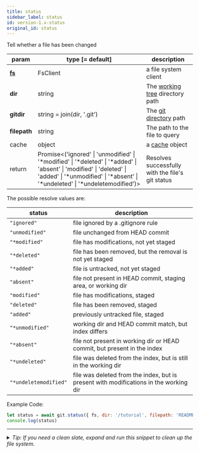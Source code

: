 ```yaml
---
title: status
sidebar_label: status
id: version-1.x-status
original_id: status
---
```


Tell whether a file has been changed

| param          | type [= default]                                                                                                                                                                                                                                       | description                                         |
| -------------- | ------------------------------------------------------------------------------------------------------------------------------------------------------------------------------------------------------------------------------------------------------ | --------------------------------------------------- |
| [**fs**](./fs) | FsClient                                                                                                                                                                                                                                               | a file system client                                |
| **dir**        | string                                                                                                                                                                                                                                                 | The [working tree](dir-vs-gitdir.md) directory path |
| **gitdir**     | string = join(dir, '.git')                                                                                                                                                                                                                             | The [git directory](dir-vs-gitdir.md) path          |
| **filepath**   | string                                                                                                                                                                                                                                                 | The path to the file to query                       |
| cache          | object                                                                                                                                                                                                                                                 | a [cache](cache.md) object                          |
| return         | Promise\<('ignored' &#124; 'unmodified' &#124; '*modified' &#124; '*deleted' &#124; '*added' &#124; 'absent' &#124; 'modified' &#124; 'deleted' &#124; 'added' &#124; '*unmodified' &#124; '*absent' &#124; '*undeleted' &#124; '*undeletemodified')\> | Resolves successfully with the file's git status    |

The possible resolve values are:

| status                | description                                                                           |
| --------------------- | ------------------------------------------------------------------------------------- |
| `"ignored"`           | file ignored by a .gitignore rule                                                     |
| `"unmodified"`        | file unchanged from HEAD commit                                                       |
| `"*modified"`         | file has modifications, not yet staged                                                |
| `"*deleted"`          | file has been removed, but the removal is not yet staged                              |
| `"*added"`            | file is untracked, not yet staged                                                     |
| `"absent"`            | file not present in HEAD commit, staging area, or working dir                         |
| `"modified"`          | file has modifications, staged                                                        |
| `"deleted"`           | file has been removed, staged                                                         |
| `"added"`             | previously untracked file, staged                                                     |
| `"*unmodified"`       | working dir and HEAD commit match, but index differs                                  |
| `"*absent"`           | file not present in working dir or HEAD commit, but present in the index              |
| `"*undeleted"`        | file was deleted from the index, but is still in the working dir                      |
| `"*undeletemodified"` | file was deleted from the index, but is present with modifications in the working dir |

Example Code:

```js live
let status = await git.status({ fs, dir: '/tutorial', filepath: 'README.md' })
console.log(status)
```


---

<details>
<summary><i>Tip: If you need a clean slate, expand and run this snippet to clean up the file system.</i></summary>

```js live
window.fs = new LightningFS('fs', { wipe: true })
window.pfs = window.fs.promises
console.log('done')
```
</details>

<script>
(function rewriteEditLink() {
  const el = document.querySelector('a.edit-page-link.button');
  if (el) {
    el.href = 'https://github.com/isomorphic-git/isomorphic-git/edit/main/src/api/status.js';
  }
})();
</script>